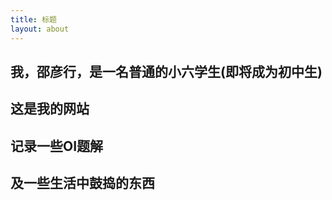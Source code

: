 ```yaml
---
title: 标题
layout: about
---
```

## 我，邵彦行，是一名普通的小六学生(即将成为初中生)

## 这是我的网站

## 记录一些OI题解

## 及一些生活中鼓捣的东西
